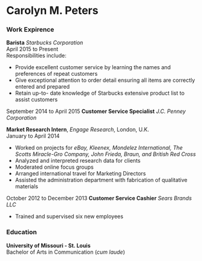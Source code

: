 # Carolyn M. Peters 

### Work Expirence 
**Barista** _Starbucks Corporation_   
April 2015 to Present  
Responsibilities include:
* Provide excellent customer service by learning the names and preferences of repeat customers  
* Give exceptional attention to order detail ensuring all items are correctly entered and prepared  
* Retain up-to- date knowledge of Starbucks extensive product list to assist customers  

September 2014 to April 2015 **Customer Service Specialist** _J.C. Penney Corporation_  

**Market Research Intern**, _Engage Research_, London, U.K.  
January to April 2014
* Worked on projects for _eBay, Kleenex, Mondelez International, The Scotts Miracle-Gro Company, John
Frieda, Braun, and British Red Cross_  
* Analyzed and interpreted research data for clients
* Moderated online focus groups
* Arranged international travel for Marketing Directors
* Assisted the administration department with fabrication of qualitative materials

October 2012 to December 2013 **Customer Service Cashier** _Sears Brands LLC_  
* Trained and supervised six new employees

### Education
**University of Missouri - St. Louis**  
Bachelor of Arts in Communication (_cum laude_) 
